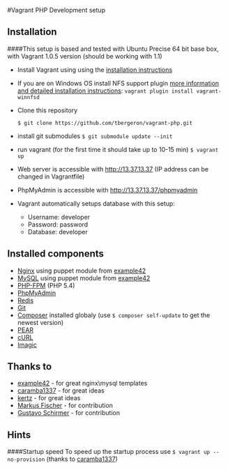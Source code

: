 #Vagrant PHP Development setup


## Installation
####This setup is based and tested with Ubuntu Precise 64 bit base box, with Vagrant 1.0.5 version (should be working with 1.1)

* Install Vagrant using using the [installation instructions](http://docs.vagrantup.com/v2/installation/index.html)

* If you are on Windows OS install NFS support plugin [more information and detailed installation instructions](https://github.com/GM-Alex/vagrant-winnfsd):
    ```vagrant plugin install vagrant-winnfsd```

* Clone this repository

    ```$ git clone https://github.com/tbergeron/vagrant-php.git```
    
* install git submodules
    ```$ git submodule update --init```

* run vagrant (for the first time it should take up to 10-15 min)
    ```$ vagrant up```
    
* Web server is accessible with http://13.37.13.37 (IP address can be changed in Vagrantfile)

* PhpMyAdmin is accessible with http://13.37.13.37/phpmyadmin

* Vagrant automatically setups database with this setup:

    * Username: developer
    * Password: password
    * Database: developer

## Installed components

* [Nginx](http://nginx.org/en/) using puppet module from [example42](https://github.com/example42/puppet-nginx)
* [MySQL](http://www.mysql.com/) using puppet module from [example42](https://github.com/example42/puppet-mysql)
* [PHP-FPM](http://php-fpm.org/) (PHP 5.4)
* [PhpMyAdmin](http://www.phpmyadmin.net/home_page/index.php)
* [Redis](http://redis.io/)
* [Git](http://git-scm.com/)
* [Composer](http://getcomposer.org) installed globaly (use ```$ composer self-update``` to get the newest version)
* [PEAR](http://pear.php.net/)
* [cURL](http://curl.haxx.se/)
* [Imagic](http://www.imagemagick.org/script/index.php)

## Thanks to

* [example42](https://github.com/example42) - for great nginx\mysql templates
* [caramba1337](https://github.com/caramba1337) - for great ideas
* [kertz](https://github.com/kertz) - for great ideas
* [Markus Fischer](https://github.com/mfn) - for contribution
* [Gustavo Schirmer](https://github.com/hurrycaner) - for contribution

## Hints
####Startup speed
To speed up the startup process use ```$ vagrant up --no-provision``` (thanks to [caramba1337](https://github.com/caramba1337))